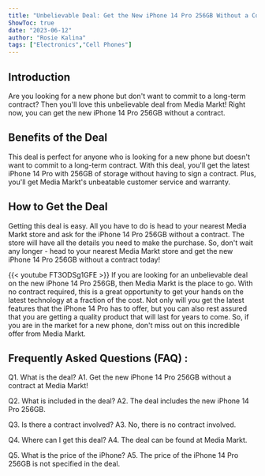 ```yaml
---
title: "Unbelievable Deal: Get the New iPhone 14 Pro 256GB Without a Contract at Media Markt!"
ShowToc: true 
date: "2023-06-12"
author: "Rosie Kalina" 
tags: ["Electronics","Cell Phones"]
---
```

## Introduction
Are you looking for a new phone but don't want to commit to a long-term contract? Then you'll love this unbelievable deal from Media Markt! Right now, you can get the new iPhone 14 Pro 256GB without a contract. 

## Benefits of the Deal
This deal is perfect for anyone who is looking for a new phone but doesn't want to commit to a long-term contract. With this deal, you'll get the latest iPhone 14 Pro with 256GB of storage without having to sign a contract. Plus, you'll get Media Markt's unbeatable customer service and warranty. 

## How to Get the Deal
Getting this deal is easy. All you have to do is head to your nearest Media Markt store and ask for the iPhone 14 Pro 256GB without a contract. The store will have all the details you need to make the purchase. So, don't wait any longer - head to your nearest Media Markt store and get the new iPhone 14 Pro 256GB without a contract today!

{{< youtube FT3ODSg1GFE >}} 
If you are looking for an unbelievable deal on the new iPhone 14 Pro 256GB, then Media Markt is the place to go. With no contract required, this is a great opportunity to get your hands on the latest technology at a fraction of the cost. Not only will you get the latest features that the iPhone 14 Pro has to offer, but you can also rest assured that you are getting a quality product that will last for years to come. So, if you are in the market for a new phone, don't miss out on this incredible offer from Media Markt.

## Frequently Asked Questions (FAQ) :
Q1. What is the deal?
A1. Get the new iPhone 14 Pro 256GB without a contract at Media Markt!

Q2. What is included in the deal?
A2. The deal includes the new iPhone 14 Pro 256GB.

Q3. Is there a contract involved?
A3. No, there is no contract involved.

Q4. Where can I get this deal?
A4. The deal can be found at Media Markt.

Q5. What is the price of the iPhone?
A5. The price of the iPhone 14 Pro 256GB is not specified in the deal.


